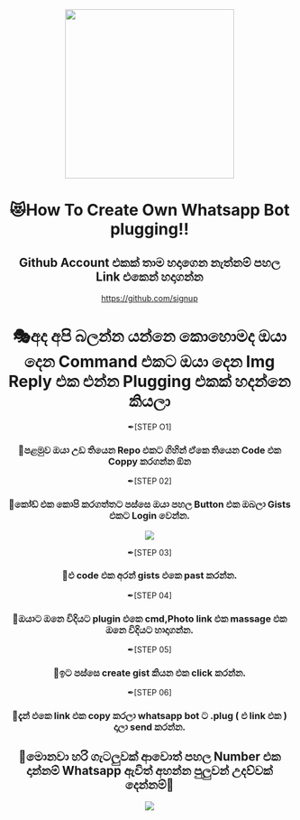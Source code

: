<div align="center">
  <img src="https://telegra.ph/file/cd6032c65c27e0510ddad.jpg" width="300" height="300">

<h1 align="center"><b> 😻How To Create Own Whatsapp Bot plugging!!  </b></h1>

## Github Account එකක් තාම හදාගෙන නැත්නම් පහල Link එකෙන් හදාගන්න
https://github.com/signup

# 🎭අද අපි බලන්න යන්නෙ කොහොමද ඔයා දෙන Command එකට ඔයා දෙන Img Reply එක එන්න Plugging එකක් හදන්නෙ කියලා

✒[STEP O1]
### 🔳පළමුව ඔයා උඩ තියෙන Repo එකට ගිහින් ඒකෙ තියෙන Code එක Coppy කරගන්න ඕන

✒[STEP 02]
### 🔳කෝඩ් එක කොපි කරගත්තට පස්සෙ ඔයා පහල Button එක ඔබලා Gists එකට Login වෙන්න.
</a>
  <a href="https://gist.github.com/">
    <img src="https://img.shields.io/static/v1?label=CLICK&message=Gists%20X&color=purple&style=plastic">

  </a>
  
  ✒[STEP 03]
### 🔳එ code එක අරන් gists එකෙ past කරන්න.

  ✒[STEP 04]
### 🔳ඔයාට ඔනෙ විදියට plugin එකෙ cmd,Photo link එක massage එක ඔනෙ විදියට හාදාගන්න.

  ✒[STEP 05]
### 🔳ඉට පස්සෙ create gist කියන එක click කරන්න.

  ✒[STEP 06]
### 🔳දැන් එකෙ link එක copy කරලා whatsapp bot ට .plug ( එ link එක  ) දාලා send කරන්න.

## 🔏මොනවා හරි ගැටලුවක් ආවොත් පහල Number එක දාන්නම් Whatsapp ඇවිත් අහන්න පුලුවන් උදව්වක් දෙන්නම්🙇
</a>
  <a href="https://wa.me/94784506970">
    <img src="https://img.shields.io/badge/Contact%20Me%20On%20Whatsapp-Achi%20Fernando%20-purple&style=plastic">

  </a>
  
  
  
  
